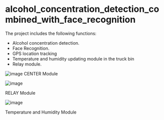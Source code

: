 # alcohol_concentration_detection_combined_with_face_recognition
The project includes the following functions:
- Alcohol concentration detection.
- Face Recognition.
- GPS location tracking
- Temperature and humidity updating module in the truck bin
- Relay module.


![image](https://user-images.githubusercontent.com/89629398/141227540-6433f711-6faf-45d6-85b0-65a88e39aa4d.png)
                          CENTER Module



![image](https://user-images.githubusercontent.com/89629398/141227555-bafc2670-6a40-4987-aa26-a5d68f582e18.png)

RELAY Module



![image](https://user-images.githubusercontent.com/89629398/141227569-21841fc5-9cf0-4357-b8a5-ce149b4f49e2.png)

Temperature and Humidity Module
